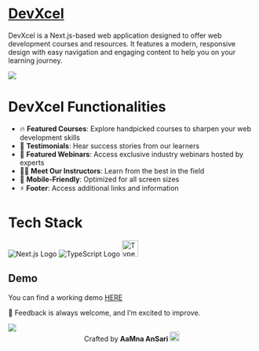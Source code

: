 # [DevXcel]()

DevXcel is a Next.js-based web application designed to offer web development courses and resources. It features a modern, responsive design with easy navigation and engaging content to help you on your learning journey.

![](./src/devXcelDemo.gif)

# DevXcel Functionalities

- 🔥 **Featured Courses**: Explore handpicked courses to sharpen your web development skills
- 🎤 **Testimonials**: Hear success stories from our learners
- 🎥 **Featured Webinars**: Access exclusive industry webinars hosted by experts
- 👩‍🏫 **Meet Our Instructors**: Learn from the best in the field
- 📱 **Mobile-Friendly**: Optimized for all screen sizes
- ⚡ **Footer**: Access additional links and information

# Tech Stack
![Next.js Logo](https://nextjs.org/static/favicon/favicon-32x32.png)
 ![TypeScript Logo](https://img.icons8.com/?size=33&id=cHBUT9SmrD2V&format=png&color=000000)
<img src="https://ph-files.imgix.net/0e9ab899-883b-45fa-927a-1565d8af2e42.png?auto=format" alt="TypeScript Logo" width="33" height="33" />


## Demo

You can find a working demo [HERE](https://yourlinkhere.com)

📌 Feedback is always welcome, and I’m excited to improve. 

<img src="https://user-images.githubusercontent.com/73097560/115834477-dbab4500-a447-11eb-908a-139a6edaec5c.gif">

<div align="center">Crafted by <b> AaMna AnSari <img src="https://media.giphy.com/media/ObNTw8Uzwy6KQ/giphy.gif" width="20px"> </div>
